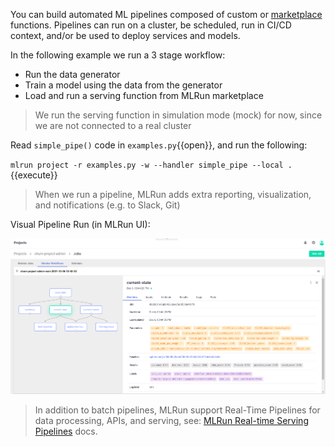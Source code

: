 You can build automated ML pipelines composed of custom or [marketplace](https://www.mlrun.org/marketplace/functions/) functions. 
Pipelines can run on a cluster, be scheduled, run in CI/CD context, 
and/or be used to deploy services and models.

In the following example we run a 3 stage workflow:
- Run the data generator
- Train a model using the data from the generator
- Load and run a serving function from MLRun marketplace

> We run the serving function in simulation mode (mock) for now, since we are not connected to a real cluster

Read `simple_pipe()` code in `examples.py`{{open}}, and run the following:

`mlrun project -r examples.py -w --handler simple_pipe --local .`{{execute}}

> When we run a pipeline, MLRun adds extra reporting, visualization, and notifications (e.g. to Slack, Git)

Visual Pipeline Run (in MLRun UI):

![Pipeline UI](./assets/monitor-workflow.png)

> In addition to batch pipelines, MLRun support Real-Time Pipelines for data processing, APIs, and serving, see: 
> [MLRun Real-time Serving Pipelines](https://docs.mlrun.org/en/latest/serving/serving-graph.html) docs.